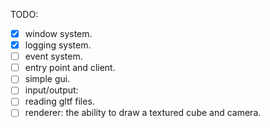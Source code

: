 TODO:
- [x] window system.
- [x] logging system.
- [ ] event system.
- [ ] entry point and client.
- [ ] simple gui.
- [ ] input/output:
- [ ] reading gltf files.
- [ ] renderer: the ability to draw a textured cube and camera.
